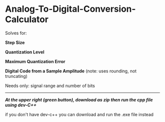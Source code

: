 # Analog-To-Digital-Conversion-Calculator

Solves for:

**Step Size**

**Quantization Level**

**Maximum Quantization Error**

**Digital Code from a Sample Amplitude** (note: uses rounding, not truncating)

Needs only: signal range and number of bits 

- - - -

***At the upper right (green button), download as zip then run the cpp file using dev-C++***

if you don't have dev-c++ you can download and run the .exe file instead
